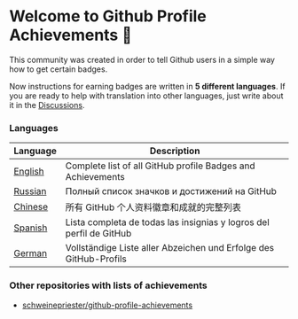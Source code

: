 # Welcome to Github Profile Achievements 👋

This community was created in order to tell Github users in a simple way how to get certain badges.

Now instructions for earning badges are written in **5 different languages**. If you are ready to help with translation into other languages, just write about it in the [Discussions](https://github.com/orgs/github-profile-achievements/discussions).

### Languages

| Language | Description |
| --- | --- |
| [English](https://github-profile-achievements.github.io/english) | Complete list of all GitHub profile Badges and Achievements |
| [Russian](https://github-profile-achievements.github.io/russian) | Полный список значков и достижений на GitHub |
| [Chinese](https://github-profile-achievements.github.io/chinese) | 所有 GitHub 个人资料徽章和成就的完整列表 |
| [Spanish](https://github-profile-achievements.github.io/spanish) | Lista completa de todas las insignias y logros del perfil de GitHub |
| [German](https://github-profile-achievements.github.io/german) | Vollständige Liste aller Abzeichen und Erfolge des GitHub-Profils |

### Other repositories with lists of achievements

- [schweinepriester/github-profile-achievements](https://github.com/Schweinepriester/github-profile-achievements)

